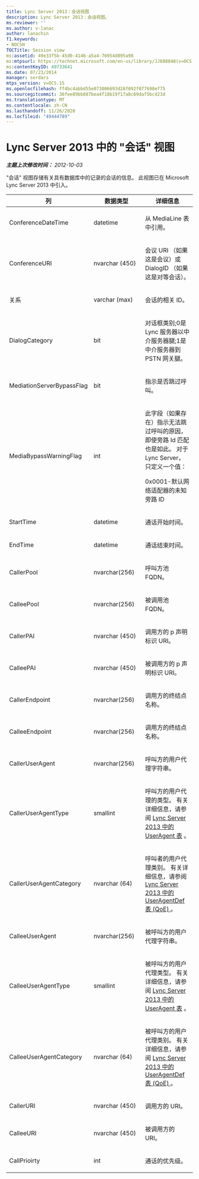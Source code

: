 ```yaml
---
title: Lync Server 2013：会话视图
description: Lync Server 2013：会话视图。
ms.reviewer: ''
ms.author: v-lanac
author: lanachin
f1.keywords:
- NOCSH
TOCTitle: Session view
ms:assetid: 49e33f5b-45d0-4146-a5a4-76954d895a98
ms:mtpsurl: https://technet.microsoft.com/en-us/library/JJ688048(v=OCS.15)
ms:contentKeyID: 49733641
ms.date: 07/23/2014
manager: serdars
mtps_version: v=OCS.15
ms.openlocfilehash: ff4bc4abbd55e073006693d28f092f077698ef75
ms.sourcegitcommit: 36fee89bb887bea4f18b19f17a8c69daf5bc423d
ms.translationtype: MT
ms.contentlocale: zh-CN
ms.lasthandoff: 11/26/2020
ms.locfileid: "49444789"
---
```

# <a name="session-view-in-lync-server-2013"></a>Lync Server 2013 中的 "会话" 视图

<div data-xmlns="http://www.w3.org/1999/xhtml">

<div class="topic" data-xmlns="http://www.w3.org/1999/xhtml" data-msxsl="urn:schemas-microsoft-com:xslt" data-cs="https://msdn.microsoft.com/">

<div data-asp="https://msdn2.microsoft.com/asp">



</div>

<div id="mainSection">

<div id="mainBody">

<span> </span>

_**主题上次修改时间：** 2012-10-03_

"会话" 视图存储有关具有数据库中的记录的会话的信息。 此视图已在 Microsoft Lync Server 2013 中引入。


<table>
<colgroup>
<col style="width: 33%" />
<col style="width: 33%" />
<col style="width: 33%" />
</colgroup>
<thead>
<tr class="header">
<th>列</th>
<th>数据类型</th>
<th>详细信息</th>
</tr>
</thead>
<tbody>
<tr class="odd">
<td><p>ConferenceDateTime</p></td>
<td><p>datetime</p></td>
<td><p>从 MediaLine 表中引用。</p></td>
</tr>
<tr class="even">
<td><p>ConferenceURI</p></td>
<td><p>nvarchar (450) </p></td>
<td><p>会议 URI （如果这是会议）或 DialogID （如果这是对等会话）。</p></td>
</tr>
<tr class="odd">
<td><p>关系</p></td>
<td><p>varchar (max) </p></td>
<td><p>会话的相关 ID。</p></td>
</tr>
<tr class="even">
<td><p>DialogCategory</p></td>
<td><p>bit</p></td>
<td><p>对话框类别;0是 Lync 服务器以中介服务器腿;1是中介服务器到 PSTN 网关腿。</p></td>
</tr>
<tr class="odd">
<td><p>MediationServerBypassFlag</p></td>
<td><p>bit</p></td>
<td><p>指示是否跳过呼叫。</p></td>
</tr>
<tr class="even">
<td><p>MediaBypassWarningFlag</p></td>
<td><p>int</p></td>
<td><p>此字段（如果存在）指示无法跳过呼叫的原因，即使旁路 Id 匹配也是如此。 对于 Lync Server，只定义一个值：</p>
<p>0x0001-默认网络适配器的未知旁路 ID</p></td>
</tr>
<tr class="odd">
<td><p>StartTime</p></td>
<td><p>datetime</p></td>
<td><p>通话开始时间。</p></td>
</tr>
<tr class="even">
<td><p>EndTime</p></td>
<td><p>datetime</p></td>
<td><p>通话结束时间。</p></td>
</tr>
<tr class="odd">
<td><p>CallerPool</p></td>
<td><p>nvarchar(256)</p></td>
<td><p>呼叫方池 FQDN。</p></td>
</tr>
<tr class="even">
<td><p>CalleePool</p></td>
<td><p>nvarchar(256)</p></td>
<td><p>被调用池 FQDN。</p></td>
</tr>
<tr class="odd">
<td><p>CallerPAI</p></td>
<td><p>nvarchar (450) </p></td>
<td><p>调用方的 p 声明标识 URI。</p></td>
</tr>
<tr class="even">
<td><p>CalleePAI</p></td>
<td><p>nvarchar (450) </p></td>
<td><p>被调用方的 p 声明标识 URI。</p></td>
</tr>
<tr class="odd">
<td><p>CallerEndpoint</p></td>
<td><p>nvarchar(256)</p></td>
<td><p>调用方的终结点名称。</p></td>
</tr>
<tr class="even">
<td><p>CalleeEndpoint</p></td>
<td><p>nvarchar(256)</p></td>
<td><p>调用方的终结点名称。</p></td>
</tr>
<tr class="odd">
<td><p>CallerUserAgent</p></td>
<td><p>nvarchar(256)</p></td>
<td><p>呼叫方的用户代理字符串。</p></td>
</tr>
<tr class="even">
<td><p>CallerUserAgentType</p></td>
<td><p>smallint</p></td>
<td><p>呼叫方的用户代理的类型。 有关详细信息，请参阅 <a href="lync-server-2013-useragent-table.md">Lync Server 2013 中的 UserAgent 表</a> 。</p></td>
</tr>
<tr class="odd">
<td><p>CallerUserAgentCategory</p></td>
<td><p>nvarchar (64) </p></td>
<td><p>呼叫者的用户代理类别。 有关详细信息，请参阅 <a href="lync-server-2013-useragentdef-table-qoe.md">Lync Server 2013 中的 UserAgentDef 表 (QoE) </a> 。</p></td>
</tr>
<tr class="even">
<td><p>CalleeUserAgent</p></td>
<td><p>nvarchar(256)</p></td>
<td><p>被呼叫方的用户代理字符串。</p></td>
</tr>
<tr class="odd">
<td><p>CalleeUserAgentType</p></td>
<td><p>smallint</p></td>
<td><p>被呼叫方的用户代理类型。 有关详细信息，请参阅 <a href="lync-server-2013-useragent-table.md">Lync Server 2013 中的 UserAgent 表</a> 。</p></td>
</tr>
<tr class="even">
<td><p>CalleeUserAgentCategory</p></td>
<td><p>nvarchar (64) </p></td>
<td><p>被呼叫方的用户代理类别。 有关详细信息，请参阅 <a href="lync-server-2013-useragentdef-table-qoe.md">Lync Server 2013 中的 UserAgentDef 表 (QoE) </a> 。</p></td>
</tr>
<tr class="odd">
<td><p>CallerURI</p></td>
<td><p>nvarchar (450) </p></td>
<td><p>调用方的 URI。</p></td>
</tr>
<tr class="even">
<td><p>CalleeURI</p></td>
<td><p>nvarchar (450) </p></td>
<td><p>被调用方的 URI。</p></td>
</tr>
<tr class="odd">
<td><p>CallPrioirty</p></td>
<td><p>int</p></td>
<td><p>通话的优先级。</p></td>
</tr>
</tbody>
</table>


</div>

<span> </span>

</div>

</div>

</div>

